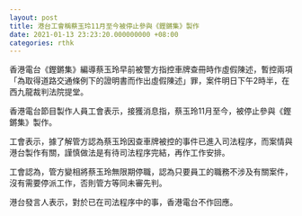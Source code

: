 ```yaml
---
layout: post
title: 港台工會稱蔡玉玲11月至今被停止參與《鏗鏘集》製作
date: 2021-01-13 23:23:20.000000000 +08:00
categories: rthk
---
```


香港電台《鏗鏘集》編導蔡玉玲早前被警方指控車牌查冊時作虛假陳述，暫控兩項「為取得道路交通條例下的證明書而作出虛假陳述」罪，案件明日下午2時半，在西九龍裁判法院提堂。

香港電台節目製作人員工會表示，接獲消息指，蔡玉玲11月至今，被停止參與《鏗鏘集》製作。

工會表示，據了解管方認為蔡玉玲因查車牌被控的事件已進入司法程序，而案情與港台製作有關，謹慎做法是有待司法程序完結，再作工作安排。

工會認為，管方變相將蔡玉玲無限期停職，認為只要員工的職務不涉及有關案件，沒有需要停派工作，否則管方等同未審先判。

港台發言人表示，對於已在司法程序中的事，香港電台不作回應。
